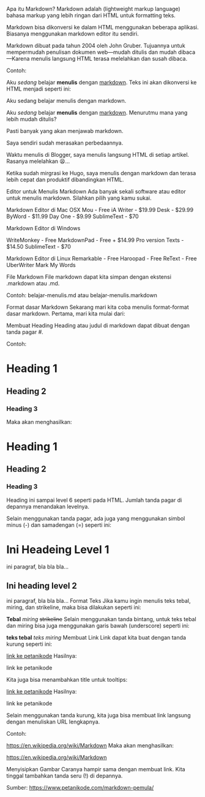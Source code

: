 Apa itu Markdown?
Markdown adalah (lightweight markup language) bahasa markup yang lebih ringan dari HTML untuk formatting teks.

Markdown bisa dikonversi ke dalam HTML menggunakan beberapa aplikasi. Biasanya menggunakan markdown editor itu sendiri.

Markdown dibuat pada tahun 2004 oleh John Gruber. Tujuannya untuk mempermudah penulisan dokumen web—mudah ditulis dan mudah dibaca—Karena menulis langsung HTML terasa melelahkan dan susah dibaca.

Contoh:

Aku *sedang* belajar **menulis** dengan [markdown](https://en.wikipedia.org/wiki/Markdown).
Teks ini akan dikonversi ke HTML menjadi seperti ini:

Aku sedang belajar menulis dengan markdown.

Aku <em>sedang</em> belajar <strong>menulis</strong> dengan <a href="https://en.wikipedia.org/wiki/Markdown">markdown</a>.
Menurutmu mana yang lebih mudah ditulis?

Pasti banyak yang akan menjawab markdown.

Saya sendiri sudah merasakan perbedaannya.

Waktu menulis di Blogger, saya menulis langsung HTML di setiap artikel. Rasanya melelahkan 😫…

Ketika sudah mirgrasi ke Hugo, saya menulis dengan markdown dan terasa lebih cepat dan produktif dibandingkan HTML.

Editor untuk Menulis Markdown
Ada banyak sekali software atau editor untuk menulis markdown. Silahkan pilih yang kamu sukai.

Markdown Editor di Mac OSX
Mou - Free
iA Writer - $19.99
Desk - $29.99
ByWord - $11.99
Day One - $9.99
SublimeText - $70

Markdown Editor di Windows

WriteMonkey - Free
MarkdownPad - Free + $14.99 Pro version
Texts - $14.50
SublimeText - $70

Markdown Editor di Linux
Remarkable - Free
Haroopad - Free
ReText - Free
UberWriter
Mark My Words

File Markdown
File markdown dapat kita simpan dengan ekstensi .markdown atau .md.

Contoh: belajar-menulis.md atau belajar-menulis.markdown

Format dasar Markdown
Sekarang mari kita coba menulis format-format dasar markdown. Pertama, mari kita mulai dari:

Membuat Heading
Heading atau judul di markdown dapat dibuat dengan tanda pagar #.

Contoh:

# Heading 1
## Heading 2
### Heading 3
Maka akan menghasilkan:

<h1>Heading 1</h1>
<h2>Heading 2</h2>
<h3>Heading 3</h3>
Heading ini sampai level 6 seperti pada HTML. Jumlah tanda pagar di depannya menandakan levelnya.

Selain menggunakan tanda pagar, ada juga yang menggunakan simbol minus (-) dan samadengan (=) seperti ini:

Ini Headeing Level 1
====================

ini paragraf, bla bla bla...

Ini heading level 2
-------------------

ini paragraf, bla bla bla...
Format Teks
Jika kamu ingin menulis teks tebal, miring, dan strikeline, maka bisa dilakukan seperti ini:

**Tebal**
*miring*
~~strikeline~~
Selain menggunakan tanda bintang, untuk teks tebal dan miring bisa juga menggunakan garis bawah (underscore) seperti ini:

__teks tebal__
_teks miring_
Membuat Link
Link dapat kita buat dengan tanda kurung seperti ini:

[link ke petanikode](https://www.petanikode.com/)
Hasilnya:

link ke petanikode

Kita juga bisa menambahkan title untuk tooltips:

[link ke petanikode](https://www.petanikode.com/ "Pergi ke petanikode.com")
Hasilnya:

link ke petanikode

Selain menggunakan tanda kurung, kita juga bisa membuat link langsung dengan menuliskan URL lengkapnya.

Contoh:

https://en.wikipedia.org/wiki/Markdown
Maka akan menghasilkan:

https://en.wikipedia.org/wiki/Markdown

Menyisipkan Gambar
Caranya hampir sama dengan membuat link. Kita tinggal tambahkan tanda seru (!) di depannya.

Sumber:
https://www.petanikode.com/markdown-pemula/

